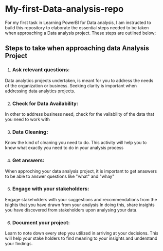 # My-first-Data-analysis-repo
For my first task in Learning PowerBI for Data analysis, I am instructed to build this repository to elaborate the essential steps needed to be taken when approaching a Data analysis project. These steps are outlined below;

## Steps to take when approaching data Analysis Project
1. ### Ask relevant questions: 

Data analytics projects undertaken, is meant for you to address the needs of the organization or business. 
Seeking clarity is important when addressing data analytics projects.
   
2. ### Check for Data Availability:

In other to address business need, check for the vailability of the data that you need to work with

3. ### Data Cleaning: 

Know the kind of cleaning you need to do. This activity will help you to know what exactly you need to do in your analysis process

4. ### Get answers:

When approching your data analysis project, it is important to get anaswers to be able to answer questions like "what" and "whay"

5. ### Engage with your stakeholders:

Engage stakeholders with your suggestions and recommendations from the isights that you have drawn from your analysis
In doing this, share insights you have discovered from stakeholders upon analysing your data.

6. ### Document your project:

Learn to note down every step you utilized in arriving at your decisions. This will help your stake holders to find meaning to your insights and understand your findings.
